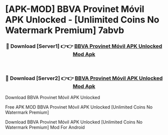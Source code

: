# [APK-MOD] BBVA Provinet Móvil APK Unlocked - [Unlimited Coins No Watermark Premium] 7abvb



<div align="center">
<h3>🔴 Download [Server1] 👉👉 <a href="https://momento.my/?title=BBVA_Provinet_Móvil_APK_Unlocked">BBVA Provinet Móvil APK Unlocked Mod Apk</a></h3><br>

<h3>🔴 Download [Server2] 👉👉 <a href="https://momento.my/?title=BBVA_Provinet_Móvil_APK_Unlocked">BBVA Provinet Móvil APK Unlocked Mod Apk</a></h3>
</div>



Download BBVA Provinet Móvil APK Unlocked 

Free APK MOD BBVA Provinet Móvil APK Unlocked [Unlimited Coins No Watermark Premium]

Download BBVA Provinet Móvil APK Unlocked [Unlimited Coins No Watermark Premium] Mod For Android
